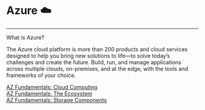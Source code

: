 # Azure :cloud:
----
What is Azure?


The Azure cloud platform is more than 200 products and cloud services designed to help you bring new solutions to life—to solve today’s challenges and create the future. Build, run, and manage applications across multiple clouds, on-premises, and at the edge, with the tools and frameworks of your choice.

[AZ Fundamentals: Cloud Computing](AZ%20Fundamentals%20Cloud%20Computing.md)  
[AZ Fundamentals: The Ecosystem](AZ%20Fundamentals%20The%20Ecosystem.md)  
[AZ Fundamentals: Storage Components](AZ%20Fundamentals%20Storage%20Components.md)
